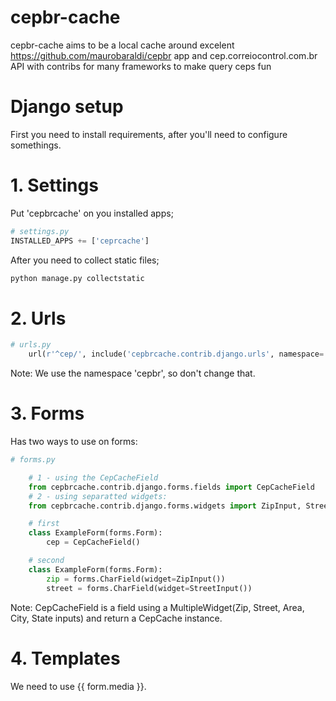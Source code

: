 cepbr-cache
===========

cepbr-cache aims to be a local cache around excelent https://github.com/maurobaraldi/cepbr app and cep.correiocontrol.com.br API with contribs for many frameworks to make query ceps fun


# Django setup
First you need to install requirements, after you'll need to configure somethings.

# 1. Settings

Put 'cepbrcache' on you installed apps;

```python
# settings.py
INSTALLED_APPS += ['ceprcache']

```
After you need to collect static files;

```python
python manage.py collectstatic

```

# 2. Urls

```python
# urls.py
    url(r'^cep/', include('cepbrcache.contrib.django.urls', namespace='cepbr')),
```
Note: We use the namespace 'cepbr', so don't change that.


# 3. Forms
Has two ways to use on forms:

```python
# forms.py

    # 1 - using the CepCacheField
    from cepbrcache.contrib.django.forms.fields import CepCacheField
    # 2 - using separatted widgets:
    from cepbrcache.contrib.django.forms.widgets import ZipInput, StreetInput

    # first
    class ExampleForm(forms.Form):
        cep = CepCacheField()

    # second
    class ExampleForm(forms.Form):
        zip = forms.CharField(widget=ZipInput())
        street = forms.CharField(widget=StreetInput())
```

Note: CepCacheField is a field using a MultipleWidget(Zip, Street, Area, City, State inputs) and return a CepCache instance.


# 4. Templates
We need to use {{ form.media }}.















